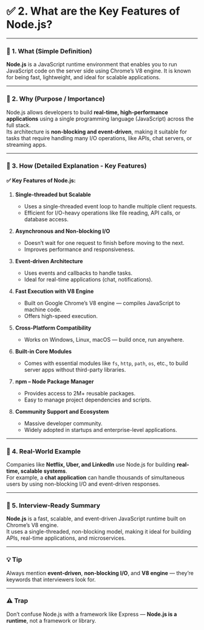 
# ✅ 2. What are the Key Features of Node.js?

---

### 🔹 1. What (Simple Definition)

**Node.js** is a JavaScript runtime environment that enables you to run JavaScript code on the server side using Chrome’s V8 engine. It is known for being fast, lightweight, and ideal for scalable applications.

---

### 🔹 2. Why (Purpose / Importance)

Node.js allows developers to build **real-time, high-performance applications** using a single programming language (JavaScript) across the full stack.  
Its architecture is **non-blocking and event-driven**, making it suitable for tasks that require handling many I/O operations, like APIs, chat servers, or streaming apps.

---

### 🔹 3. How (Detailed Explanation - Key Features)

#### ✅ Key Features of Node.js:

1. **Single-threaded but Scalable**
   - Uses a single-threaded event loop to handle multiple client requests.
   - Efficient for I/O-heavy operations like file reading, API calls, or database access.

2. **Asynchronous and Non-blocking I/O**
   - Doesn’t wait for one request to finish before moving to the next.
   - Improves performance and responsiveness.

3. **Event-driven Architecture**
   - Uses events and callbacks to handle tasks.
   - Ideal for real-time applications (chat, notifications).

4. **Fast Execution with V8 Engine**
   - Built on Google Chrome’s V8 engine — compiles JavaScript to machine code.
   - Offers high-speed execution.

5. **Cross-Platform Compatibility**
   - Works on Windows, Linux, macOS — build once, run anywhere.

6. **Built-in Core Modules**
   - Comes with essential modules like `fs`, `http`, `path`, `os`, etc., to build server apps without third-party libraries.

7. **npm – Node Package Manager**
   - Provides access to 2M+ reusable packages.
   - Easy to manage project dependencies and scripts.

8. **Community Support and Ecosystem**
   - Massive developer community.
   - Widely adopted in startups and enterprise-level applications.

---

### 🔹 4. Real-World Example

Companies like **Netflix, Uber, and LinkedIn** use Node.js for building **real-time, scalable systems**.  
For example, a **chat application** can handle thousands of simultaneous users by using non-blocking I/O and event-driven responses.

---

### 🔹 5. Interview-Ready Summary

**Node.js** is a fast, scalable, and event-driven JavaScript runtime built on Chrome’s V8 engine.  
It uses a single-threaded, non-blocking model, making it ideal for building APIs, real-time applications, and microservices.

---

### 💡 Tip

Always mention **event-driven**, **non-blocking I/O**, and **V8 engine** — they’re keywords that interviewers look for.

---

### ⚠️ Trap

Don’t confuse Node.js with a framework like Express — **Node.js is a runtime**, not a framework or library.
